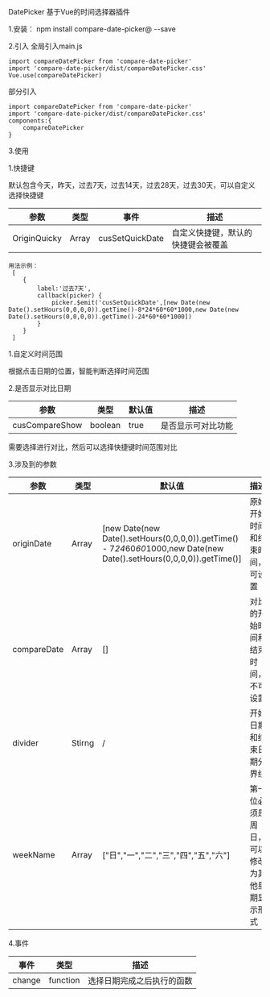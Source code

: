 DatePicker
基于Vue的时间选择器插件

1.安装：
npm install compare-date-picker@ --save

2.引入
全局引入main.js
```
import compareDatePicker from 'compare-date-picker'
import 'compare-date-picker/dist/compareDatePicker.css'
Vue.use(compareDatePicker)
```

部分引入
```
import compareDatePicker from 'compare-date-picker'
import 'compare-date-picker/dist/compareDatePicker.css'
components:{
    compareDatePicker
}
```

3.使用

<template>
  <cusDatePicker></cusDatePicker>
</template>
1.快捷键

默认包含今天，昨天，过去7天，过去14天，过去28天，过去30天，可以自定义选择快捷键

参数 | 类型 |事件 |描述
--|--|--|--|
 OriginQuicky|Array|cusSetQuickDate|自定义快捷键，默认的快捷键会被覆盖

```
用法示例：
 [
    {
        label:'过去7天',
        callback(picker) {
            picker.$emit('cusSetQuickDate',[new Date(new Date().setHours(0,0,0,0)).getTime()-8*24*60*60*1000,new Date(new Date().setHours(0,0,0,0)).getTime()-24*60*60*1000])
        }
    }
 ]
```

1.自定义时间范围

根据点击日期的位置，智能判断选择时间范围


2.是否显示对比日期

参数 | 类型 |默认值 |描述
 --|--|--|--|
 cusCompareShow|boolean| true| 是否显示可对比功能

需要选择进行对比，然后可以选择快捷键时间范围对比

3.涉及到的参数

参数 | 类型 |默认值 |描述
 --|--|--|--|
 originDate|Array| [new Date(new Date().setHours(0,0,0,0)).getTime() - 7*24*60*60*1000,new Date(new Date().setHours(0,0,0,0)).getTime()]| 原始开始时间和结束时间，可设置
 compareDate | Array | [] | 对比的开始时间和结束时间，不可设置
 divider | Stirng | / | 开始日期和结束日期分界线
 weekName | Array | ["日","一","二","三","四","五","六"] |第一位必须是周日，可以修改为其他星期显示形式

4.事件

事件 | 类型  |描述
 --|--|--|
change| function|选择日期完成之后执行的函数